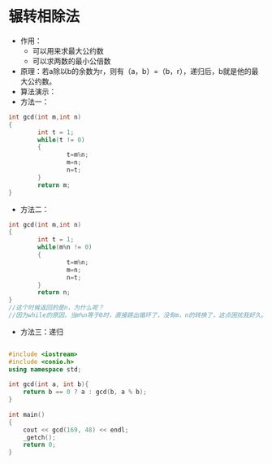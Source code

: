 # 辗转相除法

- 作用：
  - 可以用来求最大公约数
  - 可以求两数的最小公倍数
- 原理：若a除以b的余数为r，则有（a，b）=（b，r），递归后，b就是他的最大公约数。
- 算法演示：
- 方法一：

```c++
int gcd(int m,int n)
{
        int t = 1;
        while(t != 0)
        {
                t=m%n;
                m=n;
                n=t;
        }
        return m;
}
```

  - 方法二：

```c++
int gcd(int m,int n)
{
        int t = 1;
        while(m%n != 0)
        {
                t=m%n;
                m=n;
                n=t;
        }
        return n;
}
//这个时候返回的是n，为什么呢？
//因为while的原因，当m%n等于0时，直接跳出循环了，没有m，n的转换了，这点困扰我好久。。。
```

- 方法三：递归

```c++

#include <iostream>
#include <conio.h>
using namespace std;
 
int gcd(int a, int b){
	return b == 0 ? a : gcd(b, a % b);
}
 
int main()
{
	cout << gcd(169, 48) << endl;
	_getch();
	return 0;
}
```

